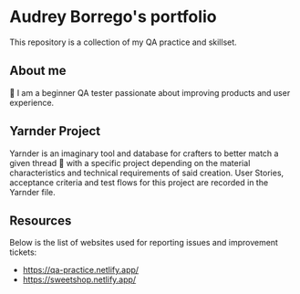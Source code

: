 # Audrey Borrego's portfolio
This repository is a collection of my QA practice and skillset.
## About me
🙌 I am a beginner QA tester passionate about improving products and user experience. 
## Yarnder Project
Yarnder is an imaginary tool and database for crafters to better match a given thread :yarn: with a specific project depending on the material characteristics and technical requirements of said creation. User Stories, acceptance criteria and test flows for this project are recorded in the Yarnder file.
## Resources
Below is the list of websites used for reporting issues and improvement tickets:
* https://qa-practice.netlify.app/
* https://sweetshop.netlify.app/

